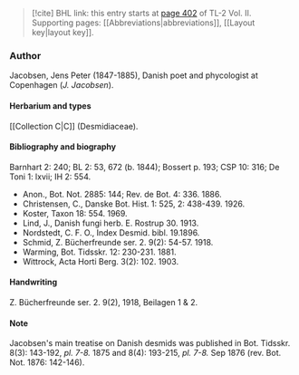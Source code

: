 > [!cite] BHL link: this entry starts at [page 402](https://www.biodiversitylibrary.org/item/103253#page/428/mode/1up) of TL-2 Vol. II.
> Supporting pages: [[Abbreviations|abbreviations]], [[Layout key|layout key]].

### Author

Jacobsen, Jens Peter (1847-1885), Danish poet and phycologist at Copenhagen (*J. Jacobsen*).

#### Herbarium and types

[[Collection C|C]] (Desmidiaceae).

#### Bibliography and biography

Barnhart 2: 240; BL 2: 53, 672 (b. 1844); Bossert p. 193; CSP 10: 316; De Toni 1: lxvii; IH 2: 554.
- Anon., Bot. Not. 2885: 144; Rev. de Bot. 4: 336. 1886.
- Christensen, C., Danske Bot. Hist. 1: 525, 2: 438-439. 1926.
- Koster, Taxon 18: 554. 1969.
- Lind, J., Danish fungi herb. E. Rostrup 30. 1913.
- Nordstedt, C. F. O., Index Desmid. bibl. 19.1896.
- Schmid, Z. Bücherfreunde ser. 2. 9(2): 54-57. 1918.
- Warming, Bot. Tidsskr. 12: 230-231. 1881.
- Wittrock, Acta Horti Berg. 3(2): 102. 1903.

#### Handwriting

Z. Bücherfreunde ser. 2. 9(2), 1918, Beilagen 1 & 2.

#### Note

Jacobsen's main treatise on Danish desmids was published in Bot. Tidsskr. 8(3): 143-192, *pl. 7-8.* 1875 and 8(4): 193-215, *pl. 7-8.* Sep 1876 (rev. Bot. Not. 1876: 142-146).

